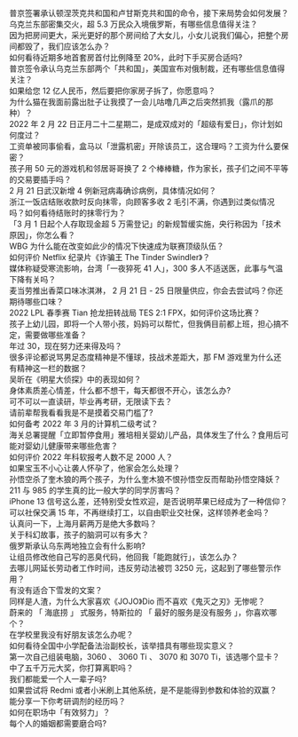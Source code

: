 普京签署承认顿涅茨克共和国和卢甘斯克共和国的命令，接下来局势会如何发展？  
乌克兰东部密集交火，超 5.3 万民众入境俄罗斯，有哪些信息值得关注？  
因为把房间更大，采光更好的那个房间给了大女儿，小女儿说我们偏心，把整个房间都毁了，我们应该怎么办？  
如何看待近期多地首套房首付比例降至 20%，此时下手买房合适吗?  
普京签令承认乌克兰东部两个「共和国」，美国宣布对俄制裁，还有哪些信息值得关注？  
如果给您 12 亿人民币，然后要把你家房子拆了，你愿意吗？  
为什么猫在我面前露出肚子让我摸了一会儿咕噜几声之后突然抓我（露爪的那种）？  
2022 年 2 月 22 日正月二十二星期二，是成双成对的「超级有爱日」，你计划如何度过？  
工资单被同事偷看，盒马以「泄露机密」开除该员工，这合理吗？工资为什么要保密？  
孩子用 50 元的游戏机和邻居哥哥换了 2 个棒棒糖，作为家长，孩子们之间不平等的交易要插手吗？  
2 月 21 日武汉新增 4 例新冠病毒确诊病例，具体情况如何？  
浙江一饭店结账收款时反向抹零，向顾客多收 2 毛引不满，你遇到过类似情况吗？如何看待结账时的抹零行为？  
「3 月 1 日起个人存取现金超 5 万需登记」的新规暂缓实施，央行称因为「技术原因」，你怎么看？  
WBG 为什么能在改变如此少的情况下快速成为联赛顶级队伍？  
如何评价 Netflix 纪录片《诈骗王 The Tinder Swindler》？  
媒体称疑受寒流影响，台湾「一夜猝死 41 人」，300 多人不适送医，此事与气温下降有关吗？  
麦当劳推出香菜口味冰淇淋， 2 月 21 日 - 25 日限量供应，你会去尝试吗？你还期待哪些口味？  
2022 LPL 春季赛 Tian 抢龙扭转战局 TES 2:1 FPX，如何评价这场比赛？  
孩子上幼儿园，即将一个人带小孩，妈妈可以帮忙，但我俩目前都上班，担心搞不定，需要做哪些准备？  
年过 30，现在努力还来得及吗？  
很多评论都说骂男足态度精神是不懂球，技战术差距大，那 FM 游戏里为什么还有精神这一栏的数据？  
吴昕在《明星大侦探》中的表现如何？  
身体素质差心情差，什么都不想干，每天都很不开心，该怎么办?  
可不可以一直读研，毕业再考研，无限读下去？  
请前辈帮我看看我是不是摸着交易门槛了?  
如何备考 2022 年 3 月的计算机二级考试？  
海关总署提醒「立即暂停食用」雅培相关婴幼儿产品，具体发生了什么？食用后可能对婴幼儿健康带来哪些危害？  
如何评价 2022 年科软报考人数不足 2000 人？  
如果宝玉不小心让袭人怀孕了，他家会怎么处理？  
孙悟空杀了奎木狼的两个孩子，为什么奎木狼不恨孙悟空反而帮助孙悟空降妖？  
211 与 985 的学生真的比一般大学的同学厉害吗？  
iPhone 13 信号这么差，还特别受女性欢迎，是否说明苹果已经成为了一种信仰？  
可以社保交满 15 年，不再继续打工，以自由职业交社保，这样领养老金吗？  
认真问一下，上海月薪两万是绝大多数吗？  
关于科幻故事，孩子的脑洞可以有多大？  
俄罗斯承认乌东两地独立会有什么影响?  
让组员修改他自己写的恶臭代码，他回我「能跑就行」，该怎么办？  
去哪儿网延长劳动者工作时间，违反劳动法被罚 3250 元，这起到了哪些警示作用？  
有没有适合下雪发的文案？  
同样是人渣，为什么大家喜欢《JOJO》Dio 而不喜欢《鬼灭之刃》无惨呢？  
蔚来的 「 海底捞 」 式服务，特斯拉的 「 最好的服务是没有服务 」，你喜欢哪个？  
在学校里我没有好朋友该怎么办呢？  
如何看待全国中小学配备法治副校长，该举措具有哪些现实意义？  
第一次自己组装电脑，3060 、 3060 Ti 、 3070 和 3070 Ti，该选哪个显卡？  
中了五千万元大奖，你打算离职吗？  
我们都能爱一个人一辈子吗?  
如果尝试将 Redmi 或者小米刷上其他系统，是不是能得到参数和体验的双赢？  
能分享一下你考研调剂的经历吗？  
如何在职场中「有效努力」？  
每个人的婚姻都需要磨合吗?  

